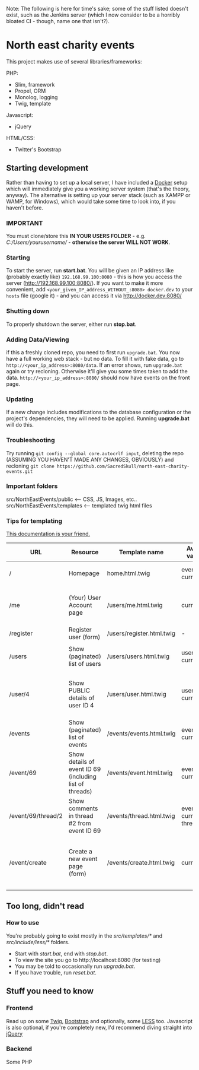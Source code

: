 Note: The following is here for time's sake; some of the stuff listed doesn't exist, such as the Jenkins server (which I now consider to be a horribly bloated CI - though, name one that isn't?).

# North east charity events
This project makes use of several libraries/frameworks:

PHP:
- Slim, framework
- Propel, ORM
- Monolog, logging
- Twig, template

Javascript:
- jQuery

HTML/CSS:
- Twitter's Bootstrap

## Starting development
Rather than having to set up a local server, I have included a [Docker](http://docker.com) setup which will immediately give you a working server system (that's the theory, anyway). The alternative is setting up your server stack (such as XAMPP or WAMP, for Windows), which would take some time to look into, if you haven't before.
### IMPORTANT
You must clone/store this **IN YOUR USERS FOLDER** - e.g. *C:/Users/yourusername/* - **otherwise the server WILL NOT WORK**.

### Starting
To start the server, run **start.bat**. You will be given an IP address like (probably exactly like) `192.168.99.100:8080` - this is how you access the server (http://192.168.99.100:8080/). If you want to make it more convenient, add `<your_given_IP_address_WITHOUT_:8080> docker.dev` to your `hosts` file (google it) - and you can access it via http://docker.dev:8080/

### Shutting down
To properly shutdown the server, either run **stop.bat**.

### Adding Data/Viewing
if this a freshly cloned repo, you need to first run `upgrade.bat`. 
You now have a full working web stack - but no data.  To fill it with fake data, go to `http://<your_ip_address>:8080/data`. If an error shows, run `upgrade.bat` again or try recloning. Otherwise it'll give you some times taken to add the data. `http://<your_ip_address>:8080/` should now have events on the front page.

### Updating
If a new change includes modifications to the database configuration or the project's dependencies, they will need to be applied. Running **upgrade.bat** will do this.

### Troubleshooting
Try running `git config --global core.autocrlf input`, deleting the repo (ASSUMING YOU HAVEN'T MADE ANY CHANGES, OBVIOUSLY) and recloning `git clone https://github.com/SacredSkull/north-east-charity-events.git`

### Important folders
src/NorthEastEvents/public <-- CSS, JS, Images, etc..
src/NorthEastEvents/templates <-- templated twig html files

### Tips for templating

[This documentation is your friend.](http://twig.sensiolabs.org/doc/templates.html)

| URL                	| Resource                                                	| Template name             	| Available variables         	| Example use                                                                                          	| Notes                                                                                              	|
|--------------------	|---------------------------------------------------------	|---------------------------	|-----------------------------	|------------------------------------------------------------------------------------------------------	|----------------------------------------------------------------------------------------------------	|
| /                  	| Homepage                                                	| home.html.twig            	| events, current_user        	| {% for event in events %}{{ event.getTitle }}{% endfor %}                                            	| Featured events on this page.                                                                      	|
| /me                	| (Your) User Account page                                	| /users/me.html.twig       	| current_user                	| {{ current_user.getUsername }}                                                                       	| All public/private info is shown (except for password)                                             	|
| /register          	| Register user (form)                                    	| /users/register.html.twig 	| -                           	| -                                                                                                    	| -                                                                                                  	|
| /users             	| Show (paginated) list of users                          	| /users/users.html.twig    	| users, current_user         	| `{% for user in users %}{{ user.getUsername }}{% endfor %}` -- more details coming about pagination  	| Paginated, and uses a special format                                                               	|
| /user/4            	| Show PUBLIC details of user ID 4                        	| /users/user.html.twig     	| user, current_user          	| `{{ user.Username }}` <-- NOTE THE DIFFERENCE vs user.getUsername                                    	| To prevent information leak, this page as a special user format (see left)                         	|
| /events            	| Show (paginated) list of events                         	| /events/events.html.twig  	| events, current_user        	| `{% for event in events  %}{{ event.getTitle }}{% endfor %}` -- more details coming about pagination 	| Paginated, and uses a special format                                                               	|
| /event/69          	| Show details of event ID 69 (including list of threads) 	| /events/event.html.twig   	| event, current_user         	| `{{ event.getTitle }}  {% for thread in event.getThreads %}{{ thread.getTitle }}{% endfor %}`        	| -                                                                                                  	|
| /event/69/thread/2 	| Show comments in thread #2 from event ID 69             	| /events/thread.html.twig  	| event, current_user, thread 	| `{{ thread.getTitle }} {% for comment in thread.getComments %}{{ comment.getBodyHTML}}{% endfor %}`  	| Either use `event` or `thread.getEvent` to show event information.                                 	|
| /event/create      	| Create a new event page (form)                          	| /events/create.html.twig  	| current_user                	| -                                                                                                    	| Don't worry about whether or not the User is permitted to do this - that's handled in the backend. 	|

## Too long, didn't read

### How to use
You're probably going to exist mostly in the *src/templates/\** and *src/include/less/\** folders.
- Start with *start.bat*, end with *stop.bat*.
- To view the site you go to http://localhost:8080  (for testing)
- You may be told to occasionally run *upgrade.bat*.
- If you have trouble, run *reset.bat*.

## Stuff you need to know
### Frontend
Read up on some [Twig](http://twig.sensiolabs.org/doc/templates.html), [Bootstrap](http://getbootstrap.com/) and optionally, some [LESS](http://lesscss.org) too. Javascript is also optional, if you're completely new, I'd recommend diving straight into [jQuery](http://jquery.com/)

### Backend
Some PHP
